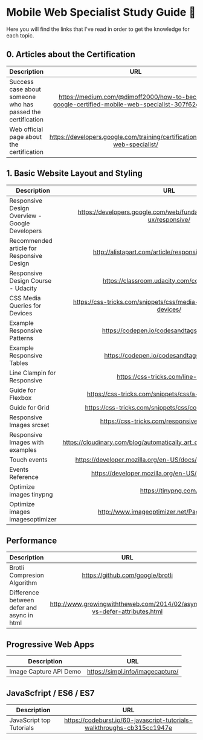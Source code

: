 # Mobile Web Specialist Study Guide 🚀

Here you will find the links that I've read in order to get the knowledge for each topic.


## 0. Articles about the Certification

| Description   | URL           | 
| ------------- |:-------------:| 
| Success case about someone who has passed the certification | https://medium.com/@dimoff2000/how-to-become-google-certified-mobile-web-specialist-307f62cb91a3 | 
| Web official page about the certification | https://developers.google.com/training/certification/mobile-web-specialist/ |



## 1. Basic Website Layout and Styling

| Description   | URL           | 
| ------------- |:-------------:| 
| Responsive Design Overview - Google Developers | https://developers.google.com/web/fundamentals/design-and-ux/responsive/ | 
| Recommended article for Responsive Design | http://alistapart.com/article/responsive-web-design/ |
| Responsive Design Course - Udacity | https://classroom.udacity.com/courses/ud893 |
| CSS Media Queries for Devices | https://css-tricks.com/snippets/css/media-queries-for-standard-devices/ |
| Example Responsive Patterns | https://codepen.io/codesandtags/pen/yvmpeQ |
| Example Responsive Tables | https://codepen.io/codesandtags/pen/XErZrb |
| Line Clampin for Responsive | https://css-tricks.com/line-clampin/ |
| Guide for Flexbox | https://css-tricks.com/snippets/css/a-guide-to-flexbox/ |
| Guide for Grid | https://css-tricks.com/snippets/css/complete-guide-grid/ |
| Responsive Images srcset | https://css-tricks.com/responsive-images-css/ |
| Responsive Images with examples | https://cloudinary.com/blog/automatically_art_directed_responsive_images |
| Touch events | https://developer.mozilla.org/en-US/docs/Web/API/Touch_events |
| Events Reference | https://developer.mozilla.org/en-US/docs/Web/Events |
| Optimize images tinypng | https://tinypng.com/ |
| Optimize images imagesoptimizer | http://www.imageoptimizer.net/Pages/Home.aspx |


## Performance

| Description   | URL           | 
| ------------- |:-------------:| 
| Brotli Compresion Algorithm | https://github.com/google/brotli |
| Difference between defer and async in html | http://www.growingwiththeweb.com/2014/02/async-vs-defer-attributes.html |

## Progressive Web Apps

| Description   | URL           | 
| ------------- |:-------------:| 
| Image Capture API Demo | https://simpl.info/imagecapture/ |

## JavaScfript / ES6 / ES7

| Description   | URL           | 
| ------------- |:-------------:| 
| JavaScript top Tutorials | https://codeburst.io/60-javascript-tutorials-walkthroughs-cb315cc1947e |



